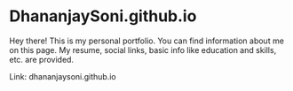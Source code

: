 # DhananjaySoni.github.io

Hey there! This is my personal portfolio.
You can find information about me on this page.
My resume, social links, basic info like education and skills, etc. are provided.

Link: dhananjaysoni.github.io
